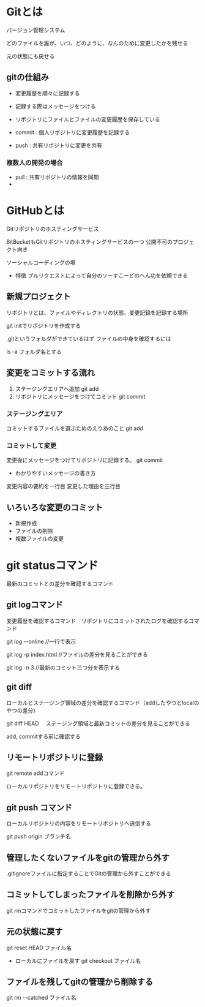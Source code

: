 # Gitとは
バージョン管理システム

どのファイルを誰が、いつ、どのように、なんのために変更したかを残せる

元の状態にも戻せる

## gitの仕組み
* 変更履歴を順々に記録する
* 記録する際はメッセージをつける

* リポジトリにファイルとファイルの変更履歴を保存している
* commit : 個人リポジトリに変更履歴を記録する
* push : 共有リポジトリに変更を共有

### 複数人の開発の場合
* pull : 共有リポジトリの情報を同期
* 

# GitHubとは
Gitリポジトリのホスティングサービス

BitBucketもGitリポジトリのホスティングサービスの一つ
公開不可のプロジェクト向き

ソーシャルコーディングの場

* 特徴
プルリクエストによって自分のソーすこーどのへん功を依頼できる

## 新規プロジェクト
リポジトリとは、ファイルやディレクトリの状態、変更記録を記録する場所

git initでリポジトリを作成する

.gitというフォルダができているはず
ファイルの中身を確認するには

ls -a フォルダ名とする

## 変更をコミットする流れ
1. ステージングエリアへ追加 git add
2. リポジトリにメッセージをつけてコミット git commit

### ステージングエリア
コミットするファイルを選ぶためのえりあのこと git add

### コミットして変更
変更後にメッセージをつけてリポジトリに記録する。
 git commit

* わかりやすいメッセージの書き方

変更内容の要約を一行目
変更した理由を三行目

## いろいろな変更のコミット
* 新規作成
* ファイルの削除
* 複数ファイルの変更

# git statusコマンド
最新のコミットとの差分を確認するコマンド

## git logコマンド
変更履歴を確認するコマンド　リポジトリにコミットされたログを確認するコマンド

git log --online //一行で表示

git log -p index.html //ファイルの差分を見ることができる

git log -n 3 //最新のコミット三つ分を表示する

## git diff
ローカルとステージング領域の差分を確認するコマンド（addしたやつとlocalのやつの差分）

git diff HEAD 　ステージング領域と最新コミットの差分を見ることができる

add, commitする前に確認する

## リモートリポジトリに登録
git remote addコマンド

ローカルリポジトリをリモートリポジトリに登録できる。

## git push コマンド
ローカルリポジトリの内容をリモートリポジトリへ送信する

git push origin ブランチ名

## 管理したくないファイルをgitの管理から外す

.gitignoreファイルに指定することでGitの管理から外すことができる

## コミットしてしまったファイルを削除から外す
git rmコマンドでコミットしたファイルをgitの管理から外す

## 元の状態に戻す
git reset HEAD ファイル名

* ローカルにファイルを戻す
    git checkout ファイル名

## ファイルを残してgitの管理から削除する
git rm --catched ファイル名


